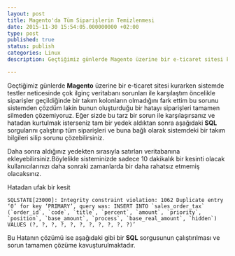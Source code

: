```yaml
---
layout: post
title: Magento'da Tüm Siparişlerin Temizlenmesi
date: 2015-11-30 15:54:05.000000000 +02:00
type: post
published: true
status: publish
categories: Linux
description: Geçtiğimiz günlerde Magento üzerine bir e-ticaret sitesi kurarken sistemde testler neticesinde çok ilginç veritabanı sorunları ile karşılaştım

---
```


Geçtiğimiz günlerde **Magento** üzerine bir e-ticaret sitesi kurarken sistemde testler neticesinde çok ilginç veritabanı sorunları ile karşılaştım öncelikle siparişler geçildiğinde bir takım kolonların olmadığını fark ettim bu sorunu sistemden çözdüm lakin bunun oluşturduğu bir hatayı siparişleri tamamen silmeden çözemiyoruz. Eğer sizde bu tarz bir sorun ile karşılaşırsanız ve hatadan kurtulmak isterseniz tam bir yedek aldıktan sonra aşağıdaki **SQL** sorgularını çalıştırıp tüm siparişleri ve buna bağlı olarak sistemdeki bir takım bilgileri silip sorunu çözebilirsiniz.

Daha sonra aldığınız yedekten sırasıyla satırları veritabanına ekleyebilirsiniz.Böylelikle sisteminizde sadece 10 dakikalık bir kesinti olacak kullanıcılarınızı daha sonraki zamanlarda bir daha rahatsız etmemiş olacaksınız.

Hatadan ufak bir kesit

    SQLSTATE[23000]: Integrity constraint violation: 1062 Duplicate entry ‘0’ for key ‘PRIMARY’, query was: INSERT INTO `sales_order_tax` (`order_id`, `code`, `title`, `percent`, `amount`, `priority`, `position`, `base_amount`, `process`, `base_real_amount`, `hidden`) VALUES (?, ?, ?, ?, ?, ?, ?, ?, ?, ?, ?)’

Bu Hatanın çözümü ise aşağıdaki gibi bir **SQL** sorgusunun çalıştırılması ve sorun tamamen çözüme kavuşturulmaktadır.


<script src="https://gist.github.com/MertcanGokgoz/c6dd881affeb7b8072d1.js"></script>
